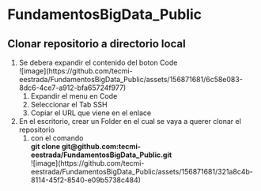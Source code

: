 # FundamentosBigData_Public
<h2>Clonar repositorio a directorio local</h2>
<ol>
  <li>Se debera expandir el contenido del boton Code
    <br>![image](https://github.com/tecmi-eestrada/FundamentosBigData_Public/assets/156871681/6c58e083-8dc6-4ce7-a912-bfa65724f977)</br>
    <ol>
      <li>Expandir el menu en Code</li>
      <li>Seleccionar el Tab SSH</li>
      <li>Copiar el URL que viene en el enlace</li>
    </ol>
  </li>
  <li>En el escritorio, crear un Folder en el cual se vaya a querer clonar el repositorio
    <ol>
    <li>con el comando <b><br>git clone git@github.com:tecmi-eestrada/FundamentosBigData_Public.git</br></b>
    ![image](https://github.com/tecmi-eestrada/FundamentosBigData_Public/assets/156871681/321a8c4b-8114-45f2-8540-e09b5738c484)</ol></li>
</li>
</ol>
